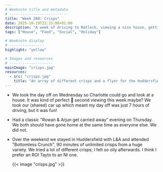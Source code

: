 ```yaml
---
# Weeknote title and metadata
# ---------------------------
title: "Week 260: Crisps"
date: 2025-10-19T22:15:00+01:00
description: "A week of driving to Matlock, viewing a nice house, getting carried away with Arjun, staying in Huddersfield, and eating unlimited crisps."
tags: ["House", "Food", "Social", "Holiday"]

# Weeknote display
# ----------------
highlight: "yellow"

# Images and resources
# --------------------
mainImage: "crisps.jpg"
resources:
  - src: "crisps.jpg"
    title: "An array of different crisps and a flyer for the Huddersfield International Crisp Festival 2025"
---
```


  * We took the day off on Wednesday so Charlotte could go and look at a house. It was kind of perfect :grimacing: second viewing this week maybe? We took our (shared) car up which meant my day off was just 7 hours of driving, but it was fun!

  * Had a classic "Rowan & Arjun get carried away" evening on Thursday. We both should have gone home at the same time as everyone else. We did not.

  * Over the weekend we stayed in Huddersfield with L&A and attended "Bottomless Crunch", 90 minutes of unlimited crisps from a huge variety. We tried a lot of different crisps; I felt _so_ oily afterwards. I think I prefer an ROI Tayto to an NI one.

    {{< image "crisps.jpg" >}}
